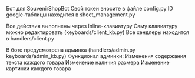 Бот для SouvenirShopBot
Свой токен вносите в файле config.py
ID google-таблицы находится в sheet_management.py


Все действия выполнены через Inline-клавиатуру
Саму клавиатуру можно редактировать (keyboards/client_kb.py)
Все хендлеры находится в handlers/client.py


В боте предусмотрена админка (handlers/admin.py    keyboards/admin_kb.py)
Функционал админки:
    Изменения содержания текста каждого товара
    Изменение наличия размера
    Изменение картинки каждого товара





